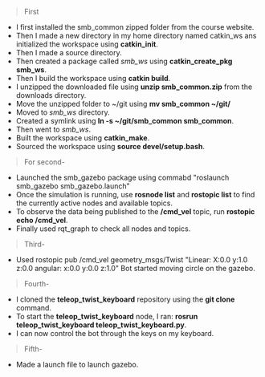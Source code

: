 > First 

* I first installed the smb_common zipped folder from the course website.
* Then I made a new directory in my home directory named catkin_ws ans initialized the workspace using **catkin_init**.
* Then I made a source directory.
* Then created a package called *smb_ws* using **catkin_create_pkg smb_ws**.
* Then I build the workspace using **catkin build**.
* I unzipped the downloaded file using **unzip smb_common.zip** from the downloads directory.
* Move the unzipped folder to ~/git using **mv smb_common ~/git/**
* Moved to *smb_ws* directory.
* Created a symlink using **ln -s ~/git/smb_common smb_common**.
* Then went to *smb_ws*.
* Built the workspace using **catkin_make**.
* Sourced the workspace using **source devel/setup.bash**.

> For second-

* Launched the smb_gazebo package using commabd "roslaunch smb_gazebo smb_gazebo.launch"
* Once the simulation is running, use **rosnode list** and **rostopic list** to find the currently active nodes and available topics.
* To observe the data being published to the **/cmd_vel** topic, run **rostopic echo /cmd_vel**.
* Finally used rqt_graph to check all nodes and topics.

> Third-

* Used rostopic pub /cmd_vel geometry_msgs/Twist "Linear: X:0.0
							y:1.0
							z:0.0
						angular:
							x:0.0
							y:0.0
							z:1.0"
Bot started moving circle on the gazebo.

> Fourth-

* I cloned the **teleop_twist_keyboard** repository using the **git clone** command.
* To start the **teleop_twist_keyboard** node, I ran:  **rosrun teleop_twist_keyboard teleop_twist_keyboard.py**.
* I can now control the bot through the keys on my keyboard.

> Fifth-
 
* Made a launch file to launch gazebo.

<launch>
<include file="$(find smb_gazebo)/launch/smb_gazebo.launch">
        <arg name="world_file" value="/usr/share/gazebo-11/worlds/robocup14_spl_field.world"/>
 </include>
</launch>


